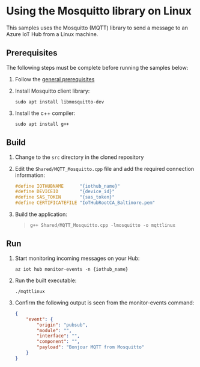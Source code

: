 # Using the Mosquitto library on Linux

This samples uses the Mosquitto (MQTT) library to send a message to an Azure IoT Hub from a Linux machine.

## Prerequisites

The following steps must be complete before running the samples below:

1. Follow the [general prerequisites](/README.md#general-rerequisites)
1. Install Mosquitto client library:

    ```Shell
    sudo apt install libmosquitto-dev
    ```

1. Install the c++ compiler:

    ```Shell
   sudo apt install g++
    ```

## Build

1. Change to the `src` directory in the cloned repository
1. Edit the `Shared/MQTT_Mosquitto.cpp` file and add the required connection information:

   ```c
   #define IOTHUBNAME      "{iothub_name}"
   #define DEVICEID        "{device_id}"
   #define SAS_TOKEN       "{sas_token}"
   #define CERTIFICATEFILE "IoTHubRootCA_Baltimore.pem"
   ```

1. Build the application:
   > `g++ Shared/MQTT_Mosquitto.cpp -lmosquitto -o mqttlinux`

## Run

1. Start monitoring incoming messages on your Hub:

    ```Shell
    az iot hub monitor-events -n {iothub_name}
    ```

1. Run the built executable:

    ```Shell
    ./mqttlinux
    ```

1. Confirm the following output is seen from the monitor-events command:

    ```json
    {
        "event": {
            "origin": "pubsub",
            "module": "",
            "interface": "",
            "component": "",
            "payload": "Bonjour MQTT from Mosquitto"
        }
    }
    ```
